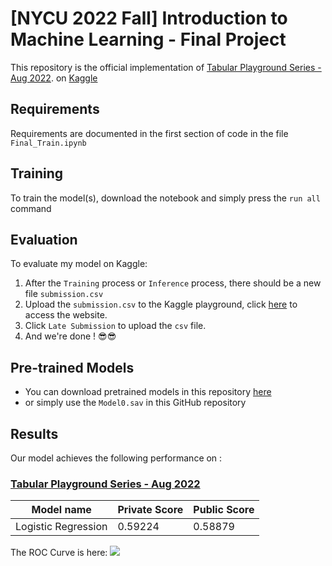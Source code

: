 # [NYCU 2022 Fall] Introduction to Machine Learning - Final Project

This repository is the official implementation of [Tabular Playground Series - Aug 2022](https://www.kaggle.com/competitions/tabular-playground-series-aug-2022/overview). on [Kaggle](https://www.kaggle.com/)

## Requirements
Requirements are documented in the first section of code in the file `Final_Train.ipynb`

## Training

To train the model(s), download the notebook and simply press the `run all` command

## Evaluation

To evaluate my model on Kaggle:
1. After the `Training` process or `Inference` process, there should be a new file `submission.csv`
2. Upload the `submission.csv` to the Kaggle playground, click [here](https://www.kaggle.com/competitions/tabular-playground-series-aug-2022/overview) to access the website.
3. Click `Late Submission` to upload the `csv` file.
4. And we're done ! 😎😎

## Pre-trained Models

* You can download pretrained models in this repository [here](https://drive.google.com/drive/folders/1cnXAgGk6cMVc0HvN3ZOmyraj9tD7TSfW?usp=sharing)
* or simply use the `Model0.sav` in this GitHub repository

## Results

Our model achieves the following performance on :
### [Tabular Playground Series - Aug 2022](https://www.kaggle.com/competitions/tabular-playground-series-aug-2022/submissions)


| Model name         | Private Score  | Public Score |
| ------------------ |---------------- | -------------- |
| Logistic Regression   |     0.59224        |      0.58879       |

The ROC Curve is here:
![]("./ROC_curve.jpg")


